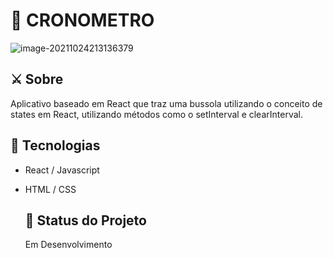 # 🚀 CRONOMETRO 

![image-20211024213136379](C:\Users\Vinicius\AppData\Roaming\Typora\typora-user-images\image-20211024213136379.png)

## ⚔️ Sobre

Aplicativo baseado em React que traz uma bussola utilizando o conceito de states em React, utilizando métodos como o setInterval e clearInterval.

##  

## 🔨 Tecnologias

- React / Javascript

- HTML / CSS

  
  
  ## 📌 Status do Projeto
  
  Em Desenvolvimento
  
  